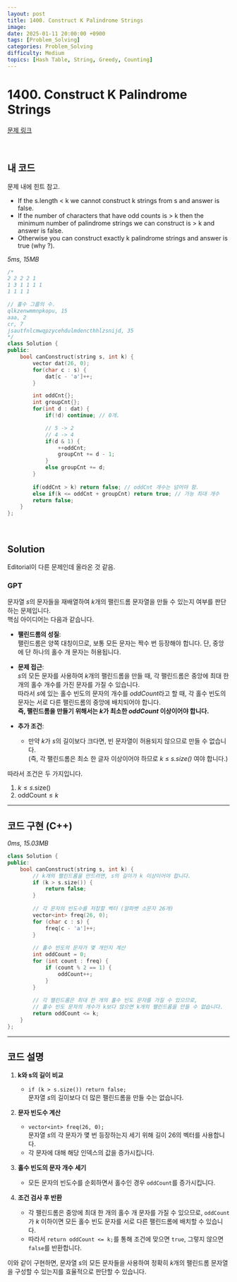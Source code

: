 ```yaml
---
layout: post
title: 1400. Construct K Palindrome Strings
image: 
date: 2025-01-11 20:00:00 +0900
tags: [Problem_Solving]
categories: Problem_Solving
difficulty: Medium
topics: [Hash Table, String, Greedy, Counting]
---
```


# 1400. Construct K Palindrome Strings
[문제 링크](https://leetcode.com/problems/construct-k-palindrome-strings/description/?envType=daily-question&envId=2025-01-11)

<br/>

## 내 코드
문제 내에 힌트 참고.
- If the s.length < k we cannot construct k strings from s and answer is false.
- If the number of characters that have odd counts is > k then the minimum number of palindrome strings we can construct is > k and answer is false.
- Otherwise you can construct exactly k palindrome strings and answer is true (why ?).

*5ms, 15MB*
```cpp
/* 
2 2 2 2 1
1 3 1 1 1 1
1 1 1 1

// 홀수 그룹의 수.
qlkzenwmmnpkopu, 15
aaa, 2
cr, 7
jsautfnlcmwqpzycehdulmdencthhlzsnijd, 35
*/
class Solution {
public:
    bool canConstruct(string s, int k) {
        vector dat(26, 0);
        for(char c : s) {
            dat[c - 'a']++;
        }

        int oddCnt{};
        int groupCnt{};
        for(int d : dat) {
            if(!d) continue; // 0개.

            // 5 -> 2
            // 4 -> 4
            if(d & 1) {
                ++oddCnt;
                groupCnt += d - 1;
            }
            else groupCnt += d;
        }
        
        if(oddCnt > k) return false; // oddCnt 개수는 넘어야 함.
        else if(k <= oddCnt + groupCnt) return true; // 가능 최대 개수
        return false;
    }
};
```

<br/>

## Solution
Editorial이 다른 문제인데 올라온 것 같음.

### GPT
문자열 *s*의 문자들을 재배열하여 *k*개의 팰린드롬 문자열을 만들 수 있는지 여부를 판단하는 문제입니다.  
핵심 아이디어는 다음과 같습니다.

- **팰린드롬의 성질**:  
  팰린드롬은 양쪽 대칭이므로, 보통 모든 문자는 짝수 번 등장해야 합니다. 단, 중앙에 단 하나의 홀수 개 문자는 허용됩니다.
  
- **문제 접근**:  
  *s*의 모든 문자를 사용하여 *k*개의 팰린드롬을 만들 때, 각 팰린드롬은 중앙에 최대 한 개의 홀수 개수를 가진 문자를 가질 수 있습니다.  
  따라서 *s*에 있는 홀수 빈도의 문자의 개수를 *oddCount*라고 할 때, 각 홀수 빈도의 문자는 서로 다른 팰린드롬의 중앙에 배치되어야 합니다.  
  **즉, 팰린드롬을 만들기 위해서는 *k*가 최소한 *oddCount* 이상이어야 합니다.**

- **추가 조건**:  
  - 만약 *k*가 *s*의 길이보다 크다면, 빈 문자열이 허용되지 않으므로 만들 수 없습니다.  
    (즉, 각 팰린드롬은 최소 한 글자 이상이어야 하므로 *k* ≤ *s.size()* 여야 합니다.)

따라서 조건은 두 가지입니다.
1. $k \le s.\text{size()}$
2. $\text{oddCount} \le k$

---

## 코드 구현 (C++)

*0ms, 15.03MB*
```cpp
class Solution {
public:
    bool canConstruct(string s, int k) {
        // k개의 팰린드롬을 만드려면, s의 길이가 k 이상이어야 합니다.
        if (k > s.size()) {
            return false;
        }
        
        // 각 문자의 빈도수를 저장할 벡터 (알파벳 소문자 26개)
        vector<int> freq(26, 0);
        for (char c : s) {
            freq[c - 'a']++;
        }
        
        // 홀수 빈도의 문자가 몇 개인지 계산
        int oddCount = 0;
        for (int count : freq) {
            if (count % 2 == 1) {
                oddCount++;
            }
        }
        
        // 각 팰린드롬은 최대 한 개의 홀수 빈도 문자를 가질 수 있으므로,
        // 홀수 빈도 문자의 개수가 k보다 많으면 k개의 팰린드롬을 만들 수 없습니다.
        return oddCount <= k;
    }
};
```

---

## 코드 설명

1. **k와 s의 길이 비교**  
   - `if (k > s.size()) return false;`  
     문자열 *s*의 길이보다 더 많은 팰린드롬을 만들 수는 없습니다.
   
2. **문자 빈도수 계산**  
   - `vector<int> freq(26, 0);`  
     문자열 *s*의 각 문자가 몇 번 등장하는지 세기 위해 길이 26의 벡터를 사용합니다.
   - 각 문자에 대해 해당 인덱스의 값을 증가시킵니다.
   
3. **홀수 빈도의 문자 개수 세기**  
   - 모든 문자의 빈도수를 순회하면서 홀수인 경우 `oddCount`를 증가시킵니다.
   
4. **조건 검사 후 반환**  
   - 각 팰린드롬은 중앙에 최대 한 개의 홀수 개 문자를 가질 수 있으므로, `oddCount`가 *k* 이하이면 모든 홀수 빈도 문자를 서로 다른 팰린드롬에 배치할 수 있습니다.
   - 따라서 `return oddCount <= k;`를 통해 조건에 맞으면 `true`, 그렇지 않으면 `false`를 반환합니다.

이와 같이 구현하면, 문자열 *s*의 모든 문자들을 사용하여 정확히 *k*개의 팰린드롬 문자열을 구성할 수 있는지를 효율적으로 판단할 수 있습니다.

<br/>
